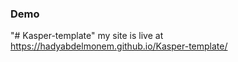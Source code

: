 ### Demo 

"# Kasper-template" 
my site is live at https://hadyabdelmonem.github.io/Kasper-template/
